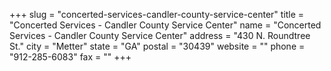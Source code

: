 +++
slug = "concerted-services-candler-county-service-center"
title = "Concerted Services - Candler County Service Center"
name = "Concerted Services - Candler County Service Center"
address = "430 N. Roundtree St."
city = "Metter"
state = "GA"
postal = "30439"
website = ""
phone = "912-285-6083"
fax = ""
+++
